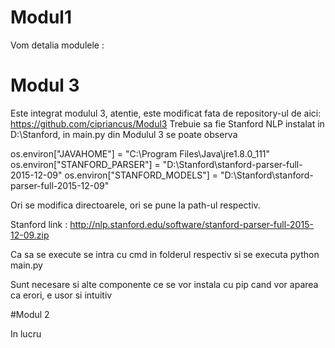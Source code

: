 # Modul1

Vom detalia modulele :

# Modul 3

Este integrat modulul 3, atentie, este modificat fata de repository-ul de aici: https://github.com/cipriancus/Modul3
Trebuie sa fie Stanford NLP instalat in D:\Stanford, in main.py din Modulul 3 se poate observa

os.environ["JAVAHOME"] = "C:\Program Files\Java\jre1.8.0_111"
os.environ["STANFORD_PARSER"] = "D:\Stanford\stanford-parser-full-2015-12-09"
os.environ["STANFORD_MODELS"] = "D:\Stanford\stanford-parser-full-2015-12-09"

Ori se modifica directoarele, ori se pune la path-ul respectiv.

Stanford link : http://nlp.stanford.edu/software/stanford-parser-full-2015-12-09.zip

Ca sa se execute se intra cu cmd in folderul respectiv si se executa python main.py

Sunt necesare si alte componente ce se vor instala cu pip cand vor aparea ca erori, e usor si intuitiv

#Modul 2

In lucru
